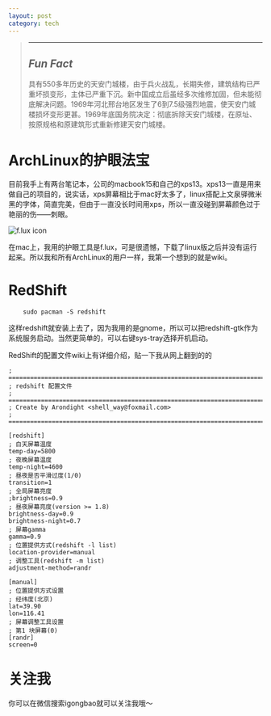 ```yaml
---
layout: post
category: tech
---
```


>---
>***Fun Fact***
>---
>具有550多年历史的天安门城楼，由于兵火战乱，长期失修，建筑结构已严重坏损变形，主体已严重下沉。新中国成立后虽经多次维修加固，但未能彻底解决问题。1969年河北邢台地区发生了6到7.5级强烈地震，使天安门城楼损坏变形更甚。1969年底国务院决定：彻底拆除天安门城楼，在原址、按原规格和原建筑形式重新修建天安门城楼。

# ArchLinux的护眼法宝

目前我手上有两台笔记本，公司的macbook15和自己的xps13。xps13一直是用来做自己的项目的，说实话，xps屏幕相比于mac好太多了，linux搭配上文泉驿微米黑的字体，简直完美，但由于一直没长时间用xps，所以一直没碰到屏幕颜色过于艳丽的伤——刺眼。

![f.lux icon](https://justgetflux.com/flux-icon-sm.png)

在mac上，我用的护眼工具是f.lux，可是很遗憾，下载了linux版之后并没有运行起来。所以我和所有ArchLinux的用户一样，我第一个想到的就是wiki。

# RedShift

        sudo pacman -S redshift

这样redshift就安装上去了，因为我用的是gnome，所以可以把redshift-gtk作为系统服务启动。当然更简单的，可以右键sys-tray选择开机启动。

RedShift的配置文件wiki上有详细介绍，贴一下我从网上翻到的的

```
; ==============================================================================
; redshift 配置文件
; ==============================================================================
; Create by Arondight <shell_way@foxmail.com>
; ==============================================================================

[redshift]
; 白天屏幕温度
temp-day=5800
; 夜晚屏幕温度
temp-night=4600
; 昼夜是否平滑过度(1/0)
transition=1
; 全局屏幕亮度
;brightness=0.9
; 昼夜屏幕亮度(version >= 1.8)
brightness-day=0.9
brightness-night=0.7
; 屏幕gamma
gamma=0.9
; 位置提供方式(redshift -l list)
location-provider=manual
; 调整工具(redshift -m list)
adjustment-method=randr

[manual]
; 位置提供方式设置
; 经纬度(北京)
lat=39.90
lon=116.41
; 屏幕调整工具设置
; 第1 块屏幕(0)
[randr]
screen=0
```

# 关注我

你可以在微信搜索igongbao就可以关注我哦～